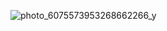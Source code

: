 ![photo_6075573953268662266_y](https://github.com/user-attachments/assets/eab52c1e-e721-42ee-a0cd-54bb8f2ac983)